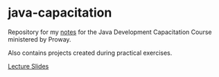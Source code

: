 # java-capacitation

Repository for my [notes](https://github.com/KenjiNishi/java-capacitation/blob/main/classNotes.md) for the Java Development Capacitation Course ministered by Proway.

Also contains projects created during practical exercises.

[Lecture Slides](http://dontpad.com/SeniorProway)

